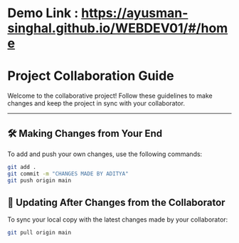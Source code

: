 # Demo Link : https://ayusman-singhal.github.io/WEBDEV01/#/home

# Project Collaboration Guide

Welcome to the collaborative project! Follow these guidelines to make changes and keep the project in sync with your collaborator.

---

## 🛠 Making Changes from Your End

To add and push your own changes, use the following commands:

```bash
git add .
git commit -m "CHANGES MADE BY ADITYA"
git push origin main
```

## 🔄 Updating After Changes from the Collaborator

To sync your local copy with the latest changes made by your collaborator:

```bash
git pull origin main
```
